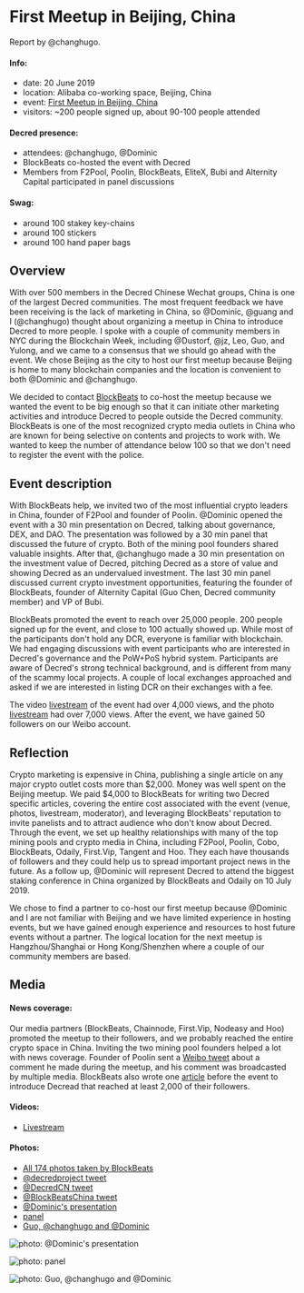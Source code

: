 # First Meetup in Beijing, China

Report by @changhugo.

#### Info:

* date: 20 June 2019
* location: Alibaba co-working space, Beijing, China
* event: [First Meetup in Beijing, China](http://www.huodongxing.com/event/1496452725800)
* visitors: ~200 people signed up, about 90-100 people attended

#### Decred presence:

* attendees: @changhugo, @Dominic
* BlockBeats co-hosted the event with Decred
* Members from F2Pool, Poolin, BlockBeats, EliteX, Bubi and Alternity Capital participated in panel discussions

#### Swag:

* around 100 stakey key-chains
* around 100 stickers
* around 100 hand paper bags

## Overview

With over 500 members in the Decred Chinese Wechat groups, China is one of the largest Decred communities. The most frequent feedback we have been receiving is the lack of marketing in China, so @Dominic, @guang and I (@changhugo) thought about organizing a meetup in China to introduce Decred to more people. I spoke with a couple of community members in NYC during the Blockchain Week, including @Dustorf, @jz, Leo, Guo, and Yulong, and we came to a consensus that we should go ahead with the event. We chose Beijing as the city to host our first meetup because Beijing is home to many blockchain companies and the location is convenient to both @Dominic and @changhugo.

We decided to contact [BlockBeats](https://www.theblockbeats.com/) to co-host the meetup because we wanted the event to be big enough so that it can initiate other marketing activities and introduce Decred to people outside the Decred community. BlockBeats is one of the most recognized crypto media outlets in China who are known for being selective on contents and projects to work with. We wanted to keep the number of attendance below 100 so that we don't need to register the event with the police.

## Event description

With BlockBeats help, we invited two of the most influential crypto leaders in China, founder of F2Pool and founder of Poolin. @Dominic opened the event with a 30 min presentation on Decred, talking about governance, DEX, and DAO. The presentation was followed by a 30 min panel that discussed the future of crypto. Both of the mining pool founders shared valuable insights. After that, @changhugo made a 30 min presentation on the investment value of Decred, pitching Decred as a store of value and showing Decred as an undervalued investment. The last 30 min panel discussed current crypto investment opportunities, featuring the founder of BlockBeats, founder of Alternity Capital (Guo Chen, Decred community member) and VP of Bubi.

BlockBeats promoted the event to reach over 25,000 people. 200 people signed up for the event, and close to 100 actually showed up. While most of the participants don't hold any DCR, everyone is familiar with blockchain. We had engaging discussions with event participants who are interested in Decred's governance and the PoW+PoS hybrid system. Participants are aware of Decred's strong technical background, and is different from many of the scammy local projects. A couple of local exchanges approached and asked if we are interested in listing DCR on their exchanges with a fee.

The video [livestream](https://m.yizhibo.com/l/3PmAb5dWGgMH7qme.html) of the event had over 4,000 views, and the photo [livestream](https://gallery.vphotos.cn/vphotosgallery/index.html?vphotowechatid=CF16F8ED9F4DF13E002D3CA0ADEA152C) had over 7,000 views. After the event, we have gained 50 followers on our Weibo account.

## Reflection

Crypto marketing is expensive in China, publishing a single article on any major crypto outlet costs more than $2,000. Money was well spent on the Beijing meetup. We paid $4,000 to BlockBeats for writing two Decred specific articles, covering the entire cost associated with the event (venue, photos, livestream, moderator), and leveraging BlockBeats' reputation to invite panelists and to attract audience who don't know about Decred. Through the event, we set up healthy relationships with many of the top mining pools and crypto media in China, including F2Pool, Poolin, Cobo, BlockBeats, Odaily, First.Vip, Tangent and Hoo. They each have thousands of followers and they could help us to spread important project news in the future. As a follow up, @Dominic will represent Decred to attend the biggest staking conference in China organized by BlockBeats and Odaily on 10 July 2019.

We chose to find a partner to co-host our first meetup because @Dominic and I are not familiar with Beijing and we have limited experience in hosting events, but we have gained enough experience and resources to host future events without a partner. The logical location for the next meetup is Hangzhou/Shanghai or Hong Kong/Shenzhen where a couple of our community members are based.

## Media

#### News coverage:

Our media partners (BlockBeats, Chainnode, First.Vip, Nodeasy and Hoo) promoted the meetup to their followers, and we probably reached the entire crypto space in China. Inviting the two mining pool founders helped a lot with news coverage. Founder of Poolin sent a [Weibo tweet](https://matrix.decred.org/_matrix/media/v1/download/decred.org/SrqeoeBfckZwgkyBcQVEzXkt) about a comment he made during the meetup, and his comment was broadcasted by multiple media. BlockBeats also wrote one [article](https://www.theblockbeats.com/news/1689) before the event to introduce Decread that reached at least 2,000 of their followers.

#### Videos:

* [Livestream](https://m.yizhibo.com/l/3PmAb5dWGgMH7qme.html)

#### Photos:

* [All 174 photos taken by BlockBeats](https://gallery.vphotos.cn/vphotosgallery/index.html?vphotowechatid=CF16F8ED9F4DF13E002D3CA0ADEA152C)
* [@decredproject tweet](https://twitter.com/decredproject/status/1142769728160710658)
* [@DecredCN tweet](https://twitter.com/DecredCN/status/1143001771503042562)
* [@BlockBeatsChina tweet](https://twitter.com/BlockBeatsChina/status/1142991400616652800)
* [@Dominic's presentation](https://matrix.to/#/!aNPTuiryMFmdMQWUzb:decred.org/$15612010273627OPYAz:decred.org)
* [panel](https://matrix.to/#/!aNPTuiryMFmdMQWUzb:decred.org/$15612013513629ESwrD:decred.org)
* [Guo, @changhugo and @Dominic](https://matrix.to/#/!aNPTuiryMFmdMQWUzb:decred.org/$15612013643630prKYQ:decred.org)

![photo: @Dominic's presentation](https://matrix.decred.org/_matrix/media/v1/download/decred.org/XJTzMXFmcVMyMHZrbfULpreG "@Dominic's presentation")

![photo: panel](https://matrix.decred.org/_matrix/media/v1/download/decred.org/tGAtktuMqeFTsvhrVYrqXneS "panel")

![photo: Guo, @changhugo and @Dominic](https://matrix.decred.org/_matrix/media/v1/download/decred.org/htNNnztPWcYjHJporjRDtQhR "Guo, @changhugo and @Dominic")
